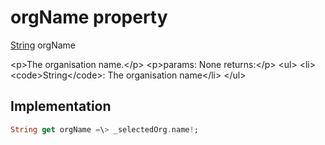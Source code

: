 


# orgName property









[String](https:api.flutter.dev/flutter/dart-core/String-class.html) orgName
  




\<p\>The organisation name.\</p\>
\<p\>params:
None
returns:\</p\>
\<ul\>
\<li\>\<code\>String\</code\>: The organisation name\</li\>
\</ul\>



## Implementation

```dart
String get orgName =\> _selectedOrg.name!;
```








